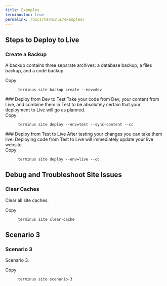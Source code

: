 ```yaml
---
title: Examples
terminustoc: true
permalink: /docs/terminus/examples/
---
```

## Steps to Deploy to Live
### Create a Backup
A backup contains three separate archives: a database backup, a files backup, and a code backup.
<div class="zero-clipboard">
  <span class="btn-clipboard" id="scenario1button_create-backup" data-clipboard-target="scenario1_create-backup">Copy</span>
  <figure class="highlight"><pre id="scenario1_create-backup"><code class="bash" data-lang="bash">terminus site backup create --env=dev</code></pre></figure>
</div>
### Deploy from Dev to Test
Take your code from Dev, your content from Live, and combine them in Test to be absolutely certain that your deployment to Live will go as planned.
<div class="zero-clipboard">
  <span class="btn-clipboard" id="scenario1button_deploydev" data-clipboard-target="scenario1_deploydev">Copy</span>
    <figure class="highlight"><pre id="scenario1_deploydev"><code class="bash" data-lang="bash">terminus site deploy --env=test --sync-content --cc</code></pre></figure>
</div>
### Deploy from Test to Live
After testing your changes you can take them live. Deploying code from Test to Live will immediately update your live website.
<div class="zero-clipboard">
  <span class="btn-clipboard" id="scenario1button_deploytest" data-clipboard-target="scenario1_deploytest">Copy</span>
  <figure class="highlight"><pre id="scenario1_deploytest"><code class="bash" data-lang="bash">terminus site deploy --env=live --cc</code></pre></figure>
</div>

## Debug and Troubleshoot Site Issues
### Clear Caches
Clear all site caches.
<div class="zero-clipboard">
  <span class="btn-clipboard" id="scenario2button_clear-cache" data-clipboard-target="scenario2_clear-cache">Copy</span>
  <figure class="highlight"><pre id="scenario2_clear-cache"><code class="bash" data-lang="bash">terminus site clear-cache</code></pre></figure>
</div>

## Scenario 3
### Scenario 3
Scenario 3.
<div class="zero-clipboard">
  <span class="btn-clipboard" id="scenario3button_scenario3" data-clipboard-target="scenario3_scenario3">Copy</span>
  <figure class="highlight"><pre id="scenario3_scenario3"><code class="bash" data-lang="bash">terminus site scenario-3</code></pre></figure>
</div>
